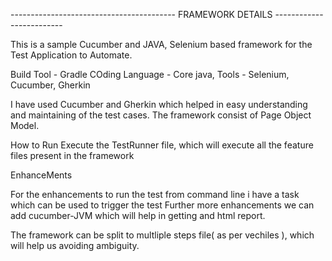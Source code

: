 -----------------------------------------  FRAMEWORK DETAILS -------------------------

This is a sample Cucumber and JAVA, Selenium based framework for the Test Application to  Automate.

Build Tool - Gradle
COding Language - Core java,
Tools - Selenium, Cucumber, Gherkin


I have used Cucumber and Gherkin which helped in easy understanding and maintaining of the test cases.
The framework consist of Page Object Model.

How to Run
Execute the TestRunner file, which will execute all the feature files present in the framework

EnhanceMents

For the enhancements to run the test from command line i have a task which can be used to trigger the test
Further more enhancements we can add cucumber-JVM which will help in getting and html report.

The framework can be split to multliple steps file( as per vechiles ), which will help us avoiding ambiguity.
